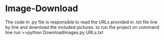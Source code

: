 # Image-Download
The code in .py file is responsible to read the URLs provided in .txt file line by line and download the included pictures. 
to run the project on command line run >>python DownloadImages.py URLs.txt

